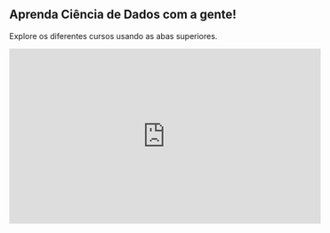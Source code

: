 ## Aprenda Ciência de Dados com a gente!

Explore os diferentes cursos usando as abas superiores.

<iframe width="560" height="315" src="https://www.youtube.com/embed/zl2c4xfU8ko?si=xBfnRK1xYMMvV3i5" title="YouTube video player" frameborder="0" allow="accelerometer; autoplay; clipboard-write; encrypted-media; gyroscope; picture-in-picture; web-share" allowfullscreen></iframe>